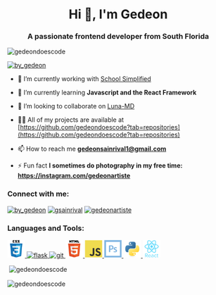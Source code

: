 <h1 align="center">Hi 👋, I'm Gedeon</h1>
<h3 align="center">A passionate frontend developer from South Florida</h3>

<p align="left"> <img src="https://komarev.com/ghpvc/?username=gedeondoescode&label=Profile%20views&color=0e75b6&style=flat" alt="gedeondoescode" /> </p>

<p align="left"> <a href="https://twitter.com/by_gedeon" target="blank"><img src="https://img.shields.io/twitter/follow/by_gedeon?logo=twitter&style=for-the-badge" alt="by_gedeon" /></a> </p>

- 🔭 I’m currently working with [School Simplified](https://www.schoolsimplified.org/)

- 🌱 I’m currently learning **Javascript and the React Framework**

- 👯 I’m looking to collaborate on [Luna-MD](https://github.com/gedeondoescode/Luna-MD)

- 👨‍💻 All of my projects are available at [https://github.com/gedeondoescode?tab=repositories](https://github.com/gedeondoescode?tab=repositories)

- 📫 How to reach me **gedeonsainrival1@gmail.com**

- ⚡ Fun fact **I sometimes do photography in my free time: https://instagram.com/gedeonartiste**

<h3 align="left">Connect with me:</h3>
<p align="left">
<a href="https://twitter.com/by_gedeon" target="blank"><img align="center" src="https://raw.githubusercontent.com/rahuldkjain/github-profile-readme-generator/master/src/images/icons/Social/twitter.svg" alt="by_gedeon" height="30" width="40" /></a>
<a href="https://linkedin.com/in/gsainrival" target="blank"><img align="center" src="https://raw.githubusercontent.com/rahuldkjain/github-profile-readme-generator/master/src/images/icons/Social/linked-in-alt.svg" alt="gsainrival" height="30" width="40" /></a>
<a href="https://instagram.com/gedeonartiste" target="blank"><img align="center" src="https://raw.githubusercontent.com/rahuldkjain/github-profile-readme-generator/master/src/images/icons/Social/instagram.svg" alt="gedeonartiste" height="30" width="40" /></a>
</p>

<h3 align="left">Languages and Tools:</h3>
<p align="left"> <a href="https://www.w3schools.com/css/" target="_blank" rel="noreferrer"> <img src="https://raw.githubusercontent.com/devicons/devicon/master/icons/css3/css3-original-wordmark.svg" alt="css3" width="40" height="40"/> </a> <a href="https://flask.palletsprojects.com/" target="_blank" rel="noreferrer"> <img src="https://www.vectorlogo.zone/logos/pocoo_flask/pocoo_flask-icon.svg" alt="flask" width="40" height="40"/> </a> <a href="https://git-scm.com/" target="_blank" rel="noreferrer"> <img src="https://www.vectorlogo.zone/logos/git-scm/git-scm-icon.svg" alt="git" width="40" height="40"/> </a> <a href="https://www.w3.org/html/" target="_blank" rel="noreferrer"> <img src="https://raw.githubusercontent.com/devicons/devicon/master/icons/html5/html5-original-wordmark.svg" alt="html5" width="40" height="40"/> </a> <a href="https://developer.mozilla.org/en-US/docs/Web/JavaScript" target="_blank" rel="noreferrer"> <img src="https://raw.githubusercontent.com/devicons/devicon/master/icons/javascript/javascript-original.svg" alt="javascript" width="40" height="40"/> </a> <a href="https://www.photoshop.com/en" target="_blank" rel="noreferrer"> <img src="https://raw.githubusercontent.com/devicons/devicon/master/icons/photoshop/photoshop-line.svg" alt="photoshop" width="40" height="40"/> </a> <a href="https://www.python.org" target="_blank" rel="noreferrer"> <img src="https://raw.githubusercontent.com/devicons/devicon/master/icons/python/python-original.svg" alt="python" width="40" height="40"/> </a> <a href="https://reactjs.org/" target="_blank" rel="noreferrer"> <img src="https://raw.githubusercontent.com/devicons/devicon/master/icons/react/react-original-wordmark.svg" alt="react" width="40" height="40"/> </a> </p>

<p>&nbsp;<img align="center" src="https://github-readme-stats.vercel.app/api?username=gedeondoescode&show_icons=true&locale=en&theme=tokyonight" alt="gedeondoescode" /></p>

<p><img align="center" src="https://github-readme-streak-stats.herokuapp.com/?user=gedeondoescode&theme=tokyonight" alt="gedeondoescode" /></p>

